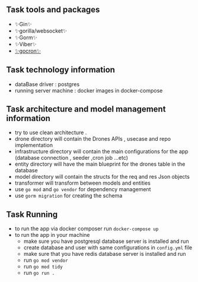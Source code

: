 ## Task tools and packages

- ✨Gin✨ 
- ✨gorilla/websocket✨ 
- ✨Gorm✨
- ✨Viber✨
- [✨gocron✨](https://golangrepo.com/repo/go-co-op-gocron-go-cron-jobs)
## Task technology information

- dataBase driver : postgres
- running server machine : docker images in docker-compose

## Task architecture and model management information

- try to use clean architecture .
- drone directory will contain the Drones APIs , usecase and repo implementation
- infrastructure directory will contain the main configurations for the app (database connection , seeder ,cron job ...etc)
- entity directory will have the main blueprint for the drones table in the database
- model directory will contain the structs for the req and res Json objects
- transformer will transform between models and entities
- use `go mod` and `go vendor` for dependency management
- use `gorm migration` for creating the schema 

## Task Running

- to run the app via docker composer run `docker-compose up`
- to run the app in your machine 
   - make sure you have postgresql database server is installed and run
   - create database and user with same configurations in `config.yml` file 
    - make sure that you have redis database server is installed and run
    - run `go mod vendor` 
    - run `go mod tidy`
    - run `go run .`


